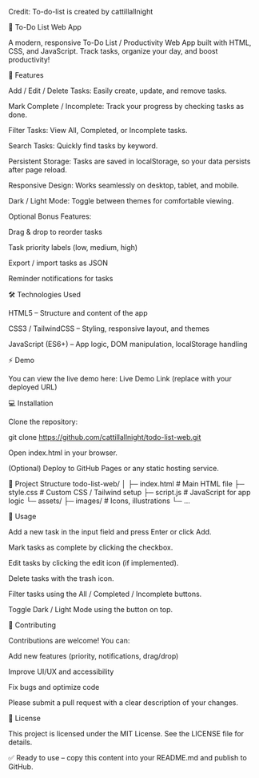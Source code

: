 Credit: To-do-list is created by cattillallnight

📝 To-Do List Web App

A modern, responsive To-Do List / Productivity Web App built with HTML, CSS, and JavaScript. Track tasks, organize your day, and boost productivity!

🌟 Features

Add / Edit / Delete Tasks: Easily create, update, and remove tasks.

Mark Complete / Incomplete: Track your progress by checking tasks as done.

Filter Tasks: View All, Completed, or Incomplete tasks.

Search Tasks: Quickly find tasks by keyword.

Persistent Storage: Tasks are saved in localStorage, so your data persists after page reload.

Responsive Design: Works seamlessly on desktop, tablet, and mobile.

Dark / Light Mode: Toggle between themes for comfortable viewing.

Optional Bonus Features:

Drag & drop to reorder tasks

Task priority labels (low, medium, high)

Export / import tasks as JSON

Reminder notifications for tasks

🛠️ Technologies Used

HTML5 – Structure and content of the app

CSS3 / TailwindCSS – Styling, responsive layout, and themes

JavaScript (ES6+) – App logic, DOM manipulation, localStorage handling

⚡ Demo

You can view the live demo here:
Live Demo Link
 (replace with your deployed URL)

💻 Installation

Clone the repository:

git clone https://github.com/cattillallnight/todo-list-web.git


Open index.html in your browser.

(Optional) Deploy to GitHub Pages or any static hosting service.

📂 Project Structure
todo-list-web/
│
├─ index.html        # Main HTML file
├─ style.css         # Custom CSS / Tailwind setup
├─ script.js         # JavaScript for app logic
└─ assets/
    ├─ images/       # Icons, illustrations
    └─ ...

🚀 Usage

Add a new task in the input field and press Enter or click Add.

Mark tasks as complete by clicking the checkbox.

Edit tasks by clicking the edit icon (if implemented).

Delete tasks with the trash icon.

Filter tasks using the All / Completed / Incomplete buttons.

Toggle Dark / Light Mode using the button on top.

📝 Contributing

Contributions are welcome! You can:

Add new features (priority, notifications, drag/drop)

Improve UI/UX and accessibility

Fix bugs and optimize code

Please submit a pull request with a clear description of your changes.

📜 License

This project is licensed under the MIT License. See the LICENSE
 file for details.

✅ Ready to use – copy this content into your README.md and publish to GitHub.
